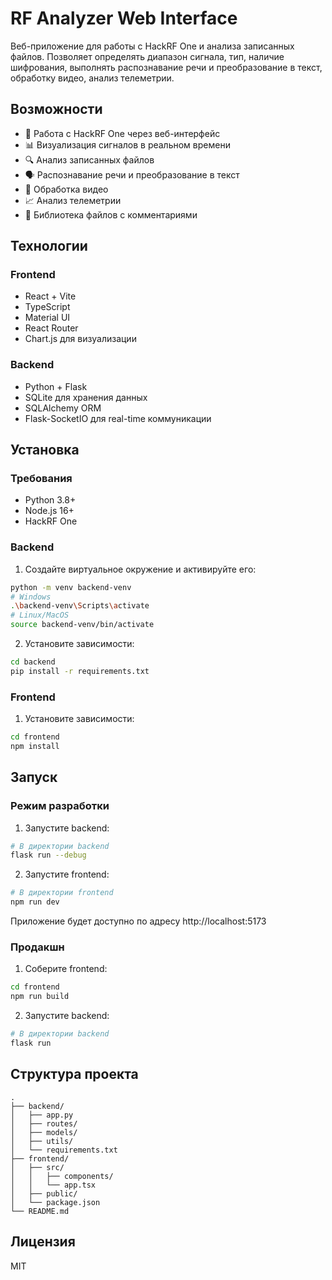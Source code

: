 # RF Analyzer Web Interface

Веб-приложение для работы с HackRF One и анализа записанных файлов. Позволяет определять диапазон сигнала, тип, наличие шифрования, выполнять распознавание речи и преобразование в текст, обработку видео, анализ телеметрии.

## Возможности

- 📡 Работа с HackRF One через веб-интерфейс
- 📊 Визуализация сигналов в реальном времени
- 🔍 Анализ записанных файлов
- 🗣️ Распознавание речи и преобразование в текст
- 🎥 Обработка видео
- 📈 Анализ телеметрии
- 💾 Библиотека файлов с комментариями

## Технологии

### Frontend
- React + Vite
- TypeScript
- Material UI
- React Router
- Chart.js для визуализации

### Backend
- Python + Flask
- SQLite для хранения данных
- SQLAlchemy ORM
- Flask-SocketIO для real-time коммуникации

## Установка

### Требования
- Python 3.8+
- Node.js 16+
- HackRF One

### Backend

1. Создайте виртуальное окружение и активируйте его:
```bash
python -m venv backend-venv
# Windows
.\backend-venv\Scripts\activate
# Linux/MacOS
source backend-venv/bin/activate
```

2. Установите зависимости:
```bash
cd backend
pip install -r requirements.txt
```

### Frontend

1. Установите зависимости:
```bash
cd frontend
npm install
```

## Запуск

### Режим разработки

1. Запустите backend:
```bash
# В директории backend
flask run --debug
```

2. Запустите frontend:
```bash
# В директории frontend
npm run dev
```

Приложение будет доступно по адресу http://localhost:5173

### Продакшн

1. Соберите frontend:
```bash
cd frontend
npm run build
```

2. Запустите backend:
```bash
# В директории backend
flask run
```

## Структура проекта

```
.
├── backend/
│   ├── app.py
│   ├── routes/
│   ├── models/
│   ├── utils/
│   └── requirements.txt
├── frontend/
│   ├── src/
│   │   ├── components/
│   │   └── app.tsx
│   ├── public/
│   └── package.json
└── README.md
```

## Лицензия

MIT
